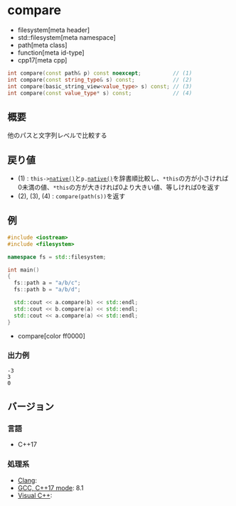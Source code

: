 # compare
* filesystem[meta header]
* std::filesystem[meta namespace]
* path[meta class]
* function[meta id-type]
* cpp17[meta cpp]

```cpp
int compare(const path& p) const noexcept;          // (1)
int compare(const string_type& s) const;            // (2)
int compare(basic_string_view<value_type> s) const; // (3)
int compare(const value_type* s) const;             // (4)
```

## 概要
他のパスと文字列レベルで比較する


## 戻り値
- (1) : `this->`[`native()`](native.md)と`p.`[`native()`](native.md)を辞書順比較し、`*this`の方が小さければ0未満の値、`*this`の方が大きければ0より大きい値、等しければ0を返す
- (2), (3), (4) : `compare(path(s))`を返す


## 例
```cpp example
#include <iostream>
#include <filesystem>

namespace fs = std::filesystem;

int main()
{
  fs::path a = "a/b/c";
  fs::path b = "a/b/d";

  std::cout << a.compare(b) << std::endl;
  std::cout << b.compare(a) << std::endl;
  std::cout << a.compare(a) << std::endl;
}
```
* compare[color ff0000]


### 出力例
```
-3
3
0
```


## バージョン
### 言語
- C++17

### 処理系
- [Clang](/implementation.md#clang):
- [GCC, C++17 mode](/implementation.md#gcc): 8.1
- [Visual C++](/implementation.md#visual_cpp):
